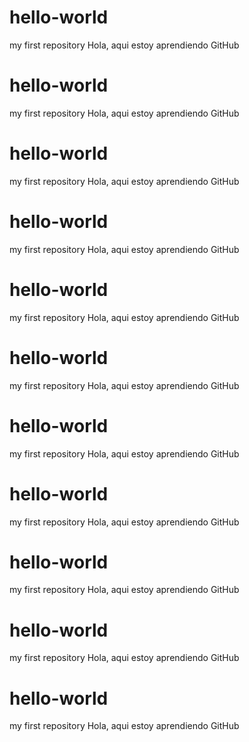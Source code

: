 # hello-world
my first repository
Hola, aqui estoy aprendiendo GitHub

# hello-world
my first repository
Hola, aqui estoy aprendiendo GitHub

# hello-world
my first repository
Hola, aqui estoy aprendiendo GitHub

# hello-world
my first repository
Hola, aqui estoy aprendiendo GitHub

# hello-world
my first repository
Hola, aqui estoy aprendiendo GitHub

# hello-world
my first repository
Hola, aqui estoy aprendiendo GitHub
# hello-world
my first repository
Hola, aqui estoy aprendiendo GitHub
# hello-world
my first repository
Hola, aqui estoy aprendiendo GitHub
# hello-world
my first repository
Hola, aqui estoy aprendiendo GitHub
# hello-world
my first repository
Hola, aqui estoy aprendiendo GitHub
# hello-world
my first repository
Hola, aqui estoy aprendiendo GitHub
